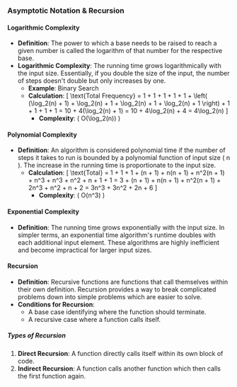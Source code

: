 ### Asymptotic Notation & Recursion

#### Logarithmic Complexity
- **Definition**: The power to which a base needs to be raised to reach a given number is called the logarithm of that number for the respective base.
- **Logarithmic Complexity**: The running time grows logarithmically with the input size. Essentially, if you double the size of the input, the number of steps doesn't double but only increases by one.
  - **Example**: Binary Search
  - **Calculation**:
    \[
    \text{Total Frequency} = 1 + 1 + 1 + 1 + 1 + \left( (\log_2(n) + 1) + \log_2(n) + 1 + \log_2(n) + 1 + \log_2(n) + 1 \right) + 1 + 1 + 1 + 1 = 10 + 4(\log_2(n) + 1) = 10 + 4\log_2(n) + 4 = 4\log_2(n)
    \]
    - **Complexity**: \( O(\log_2(n)) \)

#### Polynomial Complexity
- **Definition**: An algorithm is considered polynomial time if the number of steps it takes to run is bounded by a polynomial function of input size \( n \). The increase in the running time is proportionate to the input size.
  - **Calculation**:
    \[
    \text{Total} = 1 + 1 + 1 + (n + 1) + n(n + 1) + n^2(n + 1) + n^3 + n^3 + n^2 + n + 1 + 1 = 3 + (n + 1) + n(n + 1) + n^2(n + 1) + 2n^3 + n^2 + n + 2 = 3n^3 + 3n^2 + 2n + 6
    \]
    - **Complexity**: \( O(n^3) \)

#### Exponential Complexity
- **Definition**: The running time grows exponentially with the input size. In simpler terms, an exponential time algorithm's runtime doubles with each additional input element. These algorithms are highly inefficient and become impractical for larger input sizes.

#### Recursion
- **Definition**: Recursive functions are functions that call themselves within their own definition. Recursion provides a way to break complicated problems down into simple problems which are easier to solve.
- **Conditions for Recursion**:
  - A base case identifying where the function should terminate.
  - A recursive case where a function calls itself.

##### Types of Recursion
1. **Direct Recursion**: A function directly calls itself within its own block of code.
2. **Indirect Recursion**: A function calls another function which then calls the first function again.



